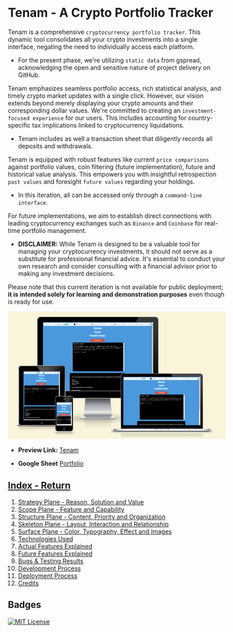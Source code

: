 # Tenam - A Crypto Portfolio Tracker

Tenam is a comprehensive `cryptocurrency portfolio tracker`. This dynamic tool consolidates all your crypto investments into a single interface, negating the need to individually access each platform. 

- For the present phase, we're utilizing `static data` from gspread, acknowledging the open and sensitive nature of project delivery on GitHub.

Tenam emphasizes seamless portfolio access, rich statistical analysis, and timely crypto market updates with a single click. However, our vision extends beyond merely displaying your crypto amounts and their corresponding dollar values. We're committed to creating an `investment-focused experience` for our users. This includes accounting for country-specific tax implications linked to cryptocurrency liquidations. 

- Tenam includes as well a transaction sheet that diligently records all deposits and withdrawals.

Tenam is equipped with robust features like current `price comparisons` against portfolio values, coin filtering (future implementation), future and historical value analysis. This empowers you with insightful retrospection `past values` and foresight `future values` regarding your holdings.

- In this iteration, all can be accessed only through a `command-line interface`.

For future implementations, we aim to establish direct connections with leading cryptocurrency exchanges such as `Binance` and `Coinbase` for real-time portfolio management. 

- **DISCLAIMER:** While Tenam is designed to be a valuable tool for managing your cryptocurrency investments, it should not serve as a substitute for professional financial advice. It's essential to conduct your own research and consider consulting with a financial advisor prior to making any investment decisions.

Please note that this current iteration is not available for public deployment; **it is intended solely for learning and demonstration purposes** even though is ready for use.

![Responsive Mockup image](https://github.com/plexoio/tenam/blob/main/documentation/assets/img/mockup.png)

- **Preview Link:** [Tenam](https://tenam-crypto.herokuapp.com/)

- **Google Sheet** [Portfolio](https://docs.google.com/spreadsheets/d/1IEaXqnPewHWOS8JB6kf074AWygVKgqplSE1WjHs-T28/edit?usp=sharing)


## [Index - Return](https://github.com/plexoio/tenam/blob/main/README.md)

1. [Strategy Plane - Reason, Solution and Value](https://github.com/plexoio/tenam/blob/main/documentation/assets/readme/strategy.md)
2. [Scope Plane - Feature and Capability](https://github.com/plexoio/tenam/blob/main/documentation/assets/readme/scope.md)
3. [Structure Plane - Content, Priority and Organization](https://github.com/plexoio/tenam/blob/main/documentation/assets/readme/structure.md)
4. [Skeleton Plane - Layout, Interaction and Relationship](https://github.com/plexoio/tenam/blob/main/documentation/assets/readme/skeleton.md)
5. [Surface Plane - Color, Typography, Effect and Images](https://github.com/plexoio/tenam/blob/main/documentation/assets/readme/surface.md)
6. [Technologies Used](https://github.com/plexoio/tenam/blob/main/documentation/assets/readme/technologies.md)
7. [Actual Features Explained](https://github.com/plexoio/tenam/blob/main/documentation/assets/readme/actual_features.md)
8. [Future Features Explained](https://github.com/plexoio/tenam/blob/main/documentation/assets/readme/future_features.md)
9. [Bugs & Testing Results](https://github.com/plexoio/tenam/blob/main/documentation/assets/readme/bugs_testing.md)
10. [Development Process](https://github.com/plexoio/tenam/blob/main/documentation/assets/readme/development.md)
11. [Deployment Process](https://github.com/plexoio/tenam/blob/main/documentation/assets/readme/deployment.md)
12. [Credits](https://github.com/plexoio/tenam/blob/main/documentation/assets/readme/credits.md)

## Badges

[![MIT License](https://img.shields.io/badge/License-MIT-green.svg)](https://choosealicense.com/licenses/mit/)

